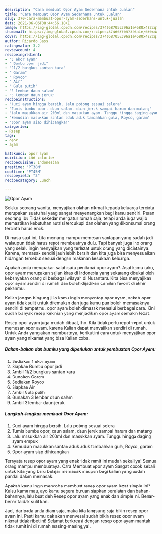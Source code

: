 ```yaml
---
description: "Cara membuat Opor Ayam Sederhana Untuk Jualan"
title: "Cara membuat Opor Ayam Sederhana Untuk Jualan"
slug: 370-cara-membuat-opor-ayam-sederhana-untuk-jualan
date: 2021-06-06T08:44:56.184Z
image: https://img-global.cpcdn.com/recipes/3746687057396a1e/680x482cq70/opor-ayam-foto-resep-utama.jpg
thumbnail: https://img-global.cpcdn.com/recipes/3746687057396a1e/680x482cq70/opor-ayam-foto-resep-utama.jpg
cover: https://img-global.cpcdn.com/recipes/3746687057396a1e/680x482cq70/opor-ayam-foto-resep-utama.jpg
author: Ricardo Bass
ratingvalue: 3.2
reviewcount: 4
recipeingredient:
- "1 ekor ayam"
- " Bumbu opor jadi"
- "11/2 bungkus santan kara"
- " Garam"
- " Royco"
- " Air"
- " Gula putih"
- "3 lembar daun salam"
- "3 lembar daun jeruk"
recipeinstructions:
- "Cuci ayam hingga bersih. Lalu potong sesuai selera"
- "Tumis bumbu opor, daun salam, daun jeruk sampai harum dan matang"
- "Lalu masukkan air 200ml dan masukkan ayam. Tunggu hingga daging ayam empuk"
- "Kemudian masukkan santan aduk aduk tambahkan gula, Royco, garam"
- "Opor ayam siap dihidangkan"
categories:
- Resep
tags:
- opor
- ayam

katakunci: opor ayam 
nutrition: 156 calories
recipecuisine: Indonesian
preptime: "PT38M"
cooktime: "PT45M"
recipeyield: "3"
recipecategory: Lunch

---
```



![Opor Ayam](https://img-global.cpcdn.com/recipes/3746687057396a1e/680x482cq70/opor-ayam-foto-resep-utama.jpg)

Selaku seorang wanita, menyajikan olahan nikmat kepada keluarga tercinta merupakan suatu hal yang sangat menyenangkan bagi kamu sendiri. Peran seorang ibu Tidak sekedar mengatur rumah saja, tetapi anda juga wajib memastikan kebutuhan nutrisi tercukupi dan olahan yang dikonsumsi orang tercinta harus enak.

Di masa  saat ini, kita memang mampu memesan santapan yang sudah jadi walaupun tidak harus repot membuatnya dulu. Tapi banyak juga lho orang yang selalu ingin menyajikan yang terlezat untuk orang yang dicintainya. Karena, memasak sendiri jauh lebih bersih dan kita juga bisa menyesuaikan hidangan tersebut sesuai dengan makanan kesukaan keluarga. 



Apakah anda merupakan salah satu penikmat opor ayam?. Asal kamu tahu, opor ayam merupakan sajian khas di Indonesia yang sekarang disukai oleh kebanyakan orang di berbagai wilayah di Nusantara. Kita bisa menyajikan opor ayam sendiri di rumah dan boleh dijadikan camilan favorit di akhir pekanmu.

Kalian jangan bingung jika kamu ingin menyantap opor ayam, sebab opor ayam tidak sulit untuk ditemukan dan juga kamu pun boleh memasaknya sendiri di tempatmu. opor ayam boleh dimasak memalui berbagai cara. Kini sudah banyak resep kekinian yang menjadikan opor ayam semakin lezat.

Resep opor ayam juga mudah dibuat, lho. Kita tidak perlu repot-repot untuk memesan opor ayam, karena Kalian dapat menyajikan sendiri di rumah. Untuk Anda yang akan membuatnya, berikut ini cara untuk menyajikan opor ayam yang nikamat yang bisa Kalian coba.

<!--inarticleads1-->

##### Bahan-bahan dan bumbu yang diperlukan untuk pembuatan Opor Ayam:

1. Sediakan 1 ekor ayam
1. Siapkan  Bumbu opor jadi
1. Ambil 11/2 bungkus santan kara
1. Gunakan  Garam
1. Sediakan  Royco
1. Siapkan  Air
1. Ambil  Gula putih
1. Gunakan 3 lembar daun salam
1. Ambil 3 lembar daun jeruk




<!--inarticleads2-->

##### Langkah-langkah membuat Opor Ayam:

1. Cuci ayam hingga bersih. Lalu potong sesuai selera
1. Tumis bumbu opor, daun salam, daun jeruk sampai harum dan matang
1. Lalu masukkan air 200ml dan masukkan ayam. Tunggu hingga daging ayam empuk
1. Kemudian masukkan santan aduk aduk tambahkan gula, Royco, garam
1. Opor ayam siap dihidangkan




Ternyata resep opor ayam yang enak tidak rumit ini mudah sekali ya! Semua orang mampu membuatnya. Cara Membuat opor ayam Sangat cocok sekali untuk kita yang baru belajar memasak maupun bagi kalian yang sudah pandai dalam memasak.

Apakah kamu ingin mencoba membuat resep opor ayam lezat simple ini? Kalau kamu mau, ayo kamu segera buruan siapkan peralatan dan bahan-bahannya, lalu buat deh Resep opor ayam yang enak dan simple ini. Benar-benar taidak sulit kan. 

Jadi, daripada anda diam saja, maka kita langsung saja bikin resep opor ayam ini. Pasti kamu gak akan menyesal sudah bikin resep opor ayam nikmat tidak ribet ini! Selamat berkreasi dengan resep opor ayam mantab tidak rumit ini di rumah masing-masing,ya!.

